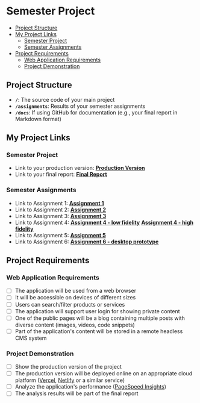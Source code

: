 # Semester Project <!-- omit in toc -->

- [Project Structure](#project-structure)
- [My Project Links](#my-project-links)
  - [Semester Project](#semester-project)
  - [Semester Assignments](#semester-assignments)
- [Project Requirements](#project-requirements)
  - [Web Application Requirements](#web-application-requirements)
  - [Project Demonstration](#project-demonstration)

## Project Structure

- **`/`**: The source code of your main project
- **`/assignments`**: Results of your semester assignments
- **`/docs`**: If using GitHub for documentation (e.g., your final report in Markdown format)

## My Project Links

### Semester Project

- Link to your production version: [**Production Version**](URL_TO_PRODUCTION_VERSION)
- Link to your final report: [**Final Report**](URL_TO_FINAL_REPORT)

### Semester Assignments

- Link to Assignment 1: [**Assignment 1**](https://github.com/MartinRamljak/Korisnicka-sucelja/blob/main/Assignments/Assignment_1_Figma_essentials.mp4)
- Link to Assignment 2: [**Assignment 2**](https://github.com/MartinRamljak/Korisnicka-sucelja/blob/main/Assignments/PROFILI%20KORISNIKA%20I%20INFORMACIJSKA%20ARHITEKTURA.pdf)
- Link to Assignment 3: [**Assignment 3**](https://korisnicka-sucelja-tpes.vercel.app)
- Link to Assignment 4:
[**Assignment 4 - low fidelity**](https://www.figma.com/proto/OHJEVA4KuW6URPLyYBpGeR/Untitled?node-id=49-304&node-type=canvas&t=ttTdnjqMSQxTK6yi-1&scaling=min-zoom&content-scaling=fixed&page-id=0%3A1)
[**Assignment 4 - high fidelity**](https://www.figma.com/proto/OHJEVA4KuW6URPLyYBpGeR/Untitled?node-id=8-124&node-type=canvas&t=pbxMrkD4YBvSbnOT-1&scaling=min-zoom&content-scaling=fixed&page-id=0%3A1)
- Link to Assignment 5: [**Assignment 5**](https://korisnicka-sucelja-dent.vercel.app)
- Link to Assignment 6:
[**Assignment 6 - desktop prototype**](https://github.com/MartinRamljak/Korisnicka-sucelja/blob/main/Assignments/Desktop%20-%204.png)

## Project Requirements

### Web Application Requirements

- [ ] The application will be used from a web browser
- [ ] It will be accessible on devices of different sizes
- [ ] Users can search/filter products or services
- [ ] The application will support user login for showing private content
- [ ] One of the public pages will be a blog containing multiple posts with diverse content (images, videos, code snippets)
- [ ] Part of the application's content will be stored in a remote headless CMS system

### Project Demonstration

- [ ] Show the production version of the project
- [ ] The production version will be deployed online on an appropriate cloud platform ([Vercel](https://vercel.com), [Netlify](https://www.netlify.com/) or a similar service)
- [ ] Analyze the application's performance ([PageSpeed Insights](https://pagespeed.web.dev/))
- [ ] The analysis results will be part of the final report
